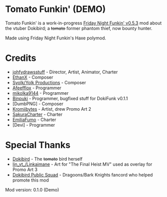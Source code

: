# Tomato Funkin' (DEMO)

Tomato Funkin' is a work-in-progress [Friday Night Funkin' v0.5.3](https://ninja-muffin24.itch.io/funkin) mod about the vtuber Dokibird; a ~~tomato~~ former phantom thief, now bounty hunter.

Made using Friday Night Funkin's Haxe polymod.

# Credits

* [johfydrawsstuff](https://twitter.com/johfydrawsstuff) - Director, Artist, Animator, Charter
* [EthanX](https://twitter.com/hedgehog_ethan) - Composer
* [Syolk/Yolk Productions](https://www.youtube.com/@yolkproductions5683) - Composer
* [Afeefflox](https://twitter.com/afeefflox_lol) - Programmer
* [mikolka9144](https://gamebanana.com/members/3329541) - Programmer
* [Binpuki](https://twitter.com/binpuki_) - Programmer, bugfixed stuff for DokiFunk v0.1.1
* [DumbPNG] - Composer
* [Kromiibytes](https://kromissions.carrd.co/) - Artist, drew Promo Art 2
* [SakuraCharter](https://twitter.com/SakuraCharterR) - Charter
* [EmiliaFumo](https://twitter.com/EmiliaFumo08) - Charter
* [Devi] - Programmer

# Special Thanks

* [Dokibird](https://www.youtube.com/watch?v=7o7_2n_JTQ4) - The ~~tomato~~ bird herself
* [lin_vt_/Linkaimane](https://twitter.com/lin_vt_) - Art for "The Final Heist MV" used as overlay for Promo Art 3
* [Dokibird Public Squad](https://twitter.com/dokibirdsquad) - Dragoons/Bark Knights fancord who helped promote this mod

Mod version: 0.1.0 (Demo)
